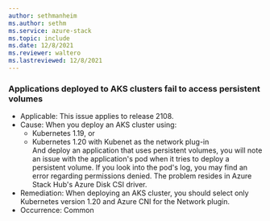 ```yaml
---
author: sethmanheim
ms.author: sethm
ms.service: azure-stack
ms.topic: include
ms.date: 12/8/2021
ms.reviewer: waltero
ms.lastreviewed: 12/8/2021
---
```


### Applications deployed to AKS clusters fail to access persistent volumes

- Applicable: This issue applies to release 2108.
- Cause: When you deploy an AKS cluster using:
    - Kubernetes 1.19, or  
    - Kubernetes 1.20 with Kubenet as the network plug-in  
    And deploy an application that uses persistent volumes, you will note an issue with the application's pod when it tries to deploy a persistent volume. If you look into the pod's log, you may find an error regarding permissions denied. The problem resides in Azure Stack Hub's Azure Disk CSI driver. 
- Remediation: When deploying an AKS cluster, you should select only Kubernetes version 1.20 and Azure CNI for the Network plugin.
- Occurrence: Common